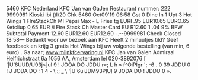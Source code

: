5460 KFC Nederland KFC 'Jan van GaJen Restaurant nummer: 222 9999981 Kioski Ibi (tl/20 Chk 5460 Oct09'19 06:58 Gst 0 Dine In 1 Upt 3 Hot Wings 1 FlreStackCh MI Pepsi Max - L Fries tg EURI .95 EUR10.65 EURO.65 Ketcliup 0,65 EUR /i Fire Stack Ch Master Card EU R12.60 1 .04 9% BFW Subtotal Payment 12.60 EUR12.60 EUR12.60 -.--9999981 Check Closed 18:58— Bedankt voor uw bezoek aan KFC Heeft 2 minuutjes tild? Geef feedback en krijg 3 gratis Hot Wings bij uw volgende bestelling (van min, 6 euro) . Ga naar; www.mijnkfcervaring.nl KFC Jan van Galen Admiraal Helfrichstraat 6a 1056 AA, Amsterdam lel 020-3892076 [ '|U‘6UUD/U93j>|ul 9 ! JOOA DO JDDU r«; L h » f^OiPÎgr '; -6 . 0 39 JDDU 0 ! J JODA DO : 1 4 - \ :; _ \ ‘|U'6uỉJDM93PỊUỊ 9 JODA DO ! JDDU 0 ».